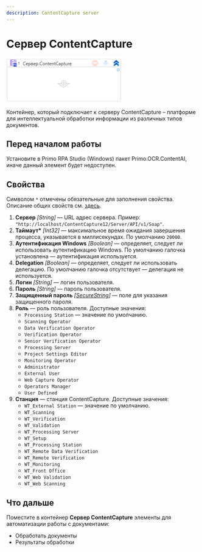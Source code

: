 ```yaml
---
description: ContentCapture server
---
```


# Сервер ContentCapture

![](<../../../.gitbook/assets1/windows_items/library/WFAttachContentAIServer-2.png>)

Контейнер, который подключает к серверу ContentCapture – платформе для интеллектуальной обработки информации из различных типов документов. 

## Перед началом работы

Установите в Primo RPA Studio (Windows) пакет Primo.OCR.ContentAI, иначе данный элемент будет недоступен.


## Свойства

Символом `*` отмечены обязательные для заполнения свойства. Описание общих свойств см. [здесь](https://docs.primo-rpa.ru/primo-rpa/primo-studio/process/elements#svoistva-elementa).

1. **Сервер** *[String]* — URL адрес сервера. Пример: `"http://localhost/ContentCapture12/Server/API/v1/Soap"`.
1. **Таймаут\*** *[Int32]* — максимальное время ожидания завершения процесса, указывается в миллисекундах. По умолчанию `20000`.
1. **Аутентификация Windows** *[Boolean]* — определяет, следует ли использовать аутентификацию Windows. По умолчанию галочка установлена — аутентификация используется.
1. **Delegation** *[Boolean]* — определяет, следует ли использовать делегацию. По умолчанию галочка отсутствует — делегация не используется.
1. **Логин** *[String]* — логин пользователя.
1. **Пароль** *[String]* — пароль пользователя.
1. **Защищенный пароль** *[[SecureString](https://learn.microsoft.com/ru-ru/dotnet/api/system.security.securestring?view=net-5.0)]* — поле для указания защищенного пароля.
1. **Роль** — роль пользователя. Доступные значения:
   * `Processing Station` — значение по умолчанию.
   * `Scanning Operator`
   * `Data Verification Operator`
   * `Verification Operator`
   * `Senior Verification Operator`
   * `Processing Server`
   * `Project Settings Editor`
   * `Monitoring Operator`
   * `Administrator`
   * `External User`
   * `Web Capture Operator`
   * `Operators Manager`
   * `User Defined`
1. **Станция** — станция ContentCapture. Доступные значения:
   * `WT_External Station` — значение по умолчанию.
   * `WT_Scanning`
   * `WT_Verification`
   * `WT_Validation`
   * `WT_Processing Server`
   * `WT_Setup`
   * `WT_Processing Station`
   * `WT_Remote Data Verification`
   * `WT_Remote Verification`
   * `WT_Monitoring`
   * `WT_Front Office`
   * `WT_Web Validation`
   * `WT_Web Scanning`


## Что дальше

Поместите в контейнер **Сервер ContentCapture** элементы для автоматизации работы с документами:
* Обработать документы
* Результаты обработки

